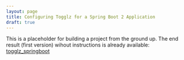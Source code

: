 ```yaml
---
layout: page
title: Configuring Togglz for a Spring Boot 2 Application
draft: true
---
```


This is a placeholder for building a project from the ground up. The end result (first version) wihout
instructions is already available: [togglz_springboot](https://www.github.com/schuchert/togglz_springboot)
